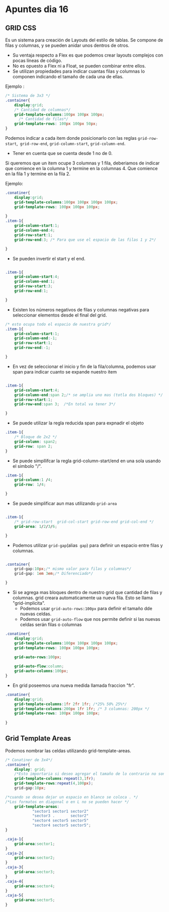 # Apuntes dia 16

## GRID CSS

Es un sistema para creación de Layouts del estilo de tablas. Se compone de filas y columnas, y se pueden anidar unos dentros de otros.
- Su ventaja respecto a Flex es que podemos crear layouts complejos con pocas líneas de código.
- No es opuesto a Flex ni a Float, se pueden combinar entre ellos.
- Se utilizan propiedades para indicar cuantas filas y columnas lo componen indicando el tamaño de cada una de ellas.

Ejemplo : 

```css
/* Sistema de 3x3 */
.container{
    display:grid;
    /* Cantidad de columnas*/
    grid-template-columns:100px 100px 100px;
      /* Cantidad de filas*/
    grid-template-rows: 100px 100px 50px;
}
```
Podemos indicar a cada item donde posicionarlo con las reglas `grid-row-start`,` grid-row-end`, `grid-column-start`, `grid-column-end`.
* Tener en cuenta que se cuenta desde 1 no de 0.

Si queremos que un item ocupe 3 columnas y 1 fila, deberiamos de indicar que comience en la columna 1 y termine en la columnas 4. Que comience en la fila 1 y termine en la fila 2.

Ejemplo: 
```css
.conatiner{
    display:grid;
    grid-template-columns:100px 100px 100px 100px;
    grid-template-rows: 100px 100px 100px;
    
}
.item-1{
    grid-column-start:1;
    grid-column-end:4;
    grid-row-start:1;
    grid-row-end:3; /* Para que use el espacio de las filas 1 y 2*/

}

```
* Se pueden invertir el start y el end.
```css

.item-1{
    grid-column-start:4;
    grid-column-end:1;
    grid-row-start:3;
    grid-row-end:1; 

}

```
* Existen los números negativos de filas y columnas negativas para seleccionar elementos desde el final del grid.
```css
/* esto ocupa todo el espacio de nuestra grid*/
.item-1{
    grid-column-start:1;
    grid-column-end:-1;
    grid-row-start:1;
    grid-row-end:-1; 

}
```
* En vez de seleccionar el inicio y fin de la fila/columna, podemos usar span para indicar cuanto se expande nuestro item
```css

.item-1{
    grid-column-start:4;
    grid-column-end:span 2;/* se amplia uno mas (totla dos bloques) */
    grid-row-start:1;
    grid-row-end:span 3;  /*En total va tener 3*/

}
```
* Se puede utilizar la regla reducida span para expnadir el objeto

```css
.item-1{
    /* Bloque de 2x2 */
    grid-column: span2;
    grid-row: span 2;
}
```
* Se puede simpllifcar la regla grid-column-start/end en una sola usando el simbolo "/".

```css
.item-1{
    grid-column:1 /4;
    grid-row: 1/4;

}
```
* Se puede simplificar aun mas utilizando `grid-area`
```css

.item-1{
    /* grid-row-start  grid-col-start grid-row-end grid-col-end */
    grid-area: 1/2/3/6;

}

```
* Podemos utilizar `grid-gap`(alias` gap`) para definir un espacio entre filas y columnas.
```css

.container{
    grid-gap:10px;/* mismo valor para filas y columnas*/
    grid-gap: 1em 3em;/* Diferenciado*/

}
```
* Si se agrega mas bloques dentro de nuestro grid que cantidad de filas y columnas. grid creara automaticamente ua nueva fila. Esto se llama "grid-implicita".
  - Podemos usar `grid-auto-rows:100px` para definir el tamaño dde nuevas celdas.
  - Podemos usar `grid-auto-flow` que nos permite definir si las nuevas celdas serán filas o columnas

```css
.conatiner{
    display:grid;
    grid-template-columns:100px 100px 100px 100px;
    grid-template-rows: 100px 100px 100px;
    
    grid-auto-rows:100px;

    grid-auto-flow:column;
    grid-auto-columns:100px;
}

```
*  En grid poseemos una nueva medida llamada fraccion "fr".

```css
.conatiner{
    display:grid;
    grid-template-columns:1fr 2fr 1fr; /*25% 50% 25%*/
    grid-template-columns:200px 1fr 1fr; /* 3 columnas: 200px */
    grid-template-rows: 100px 100px 100px;
   
}

```

## Grid Template Areas
Podemos nombrar las celdas utilizando grid-template-areas.

```css
/* Conatiner de 3x4*/
.container{
    display: grid;
    /*Esto importaria si deseo agregar el tamaño de lo contrario no son necesarias*/
    grid-template-columns:repeat(3,1fr);
    grid-template-rows:repeat(4,100px);
    grid-gap:10px;

/*cuando se desea dejar un espacio en blanco se coloca . */
/*Los formatos en diagonal o en L no se pueden hacer */
    grid-template-areas:
            "sector1 sector1 sector2"
            "sector3 .       sector2"
            "sector4 sector5 sector5"
            "sector4 sector5 sector5";
}

.caja-1{
    grid-area:sector1;
}
.caja-2{
    grid-area:sector2;
}
.caja-3{
    grid-area:sector3;
}
.caja-4{
    grid-area:sector4;
}
.caja-5{
    grid-area:sector5;
}

```